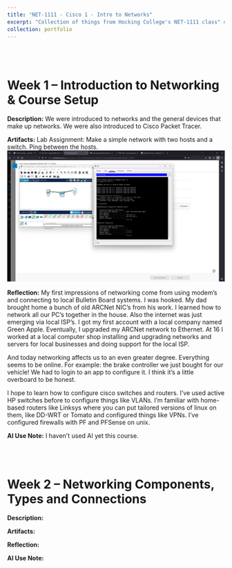```yaml
---
title: "NET-1111 - Cisco 1 - Intro to Networks"
excerpt: "Collection of things from Hocking College's NET-1111 class" # <br/><img src='/images/500x300.png'>"
collection: portfolio
---
```


<a id="week_01"></a><br><br>
# Week 1 – Introduction to Networking & Course Setup

**Description:**
We were introduced to networks and the general devices that make up networks.  We were also introduced to Cisco Packet Tracer.

**Artifacts:**
Lab Assignment: Make a simple network with two hosts and a switch.  Ping between the hosts.
<img src='/images/Week_01-NET-1111-Cisco_Packet_Tracer.png'>

**Reflection:**
My first impressions of networking come from using modem’s and connecting to local Bulletin Board systems.  I was hooked.  My dad brought home a bunch of old ARCNet NIC’s from his work.  I learned how to network all our PC’s together in the house.  Also the internet was just emerging via local ISP’s.  I got my first account with a local company named Green Apple.  Eventually, I upgraded my ARCNet network to Ethernet.  At 16 I worked at a local computer shop installing and upgrading networks and servers for local businesses and doing support for the local ISP.

And today networking affects us to an even greater degree.  Everything seems to be online.  For example: the brake controller we just bought for our vehicle!  We had to login to an app to configure it.
I think it’s a little overboard to be honest.

I hope to learn how to configure cisco switches and routers.  I’ve used active HP switches before to configure things like VLANs.  I’m familiar with home-based routers like Linksys where you can put tailored versions of linux on them, like DD-WRT or Tomato and configured things like VPNs.  I’ve configured firewalls with PF and PFSense on unix.

**AI Use Note:**
I haven't used AI yet this course.

<a id="week_02"></a><br><br>
# Week 2 – Networking Components, Types and Connections

**Description:**

**Artifacts:**

**Reflection:**

**AI Use Note:**
